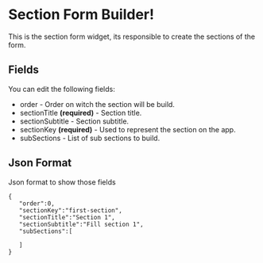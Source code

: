 # Section Form Builder!

This is the section form widget, its responsible to create the sections of the form.

## Fields

You can edit the following fields:

- order - Order on witch the section will be build.
- sectionTitle **(required)** - Section title.
- sectionSubtitle - Section subtitle.
- sectionKey **(required)** - Used to represent the section on the app.
- subSections - List of sub sections to build.

## Json Format

Json format to show those fields

    {
       "order":0,
       "sectionKey":"first-section",
       "sectionTitle":"Section 1",
       "sectionSubtitle":"Fill section 1",
       "subSections":[
          
       ]
    }
